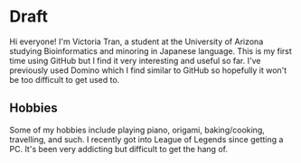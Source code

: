 # Draft
Hi everyone! I'm Victoria Tran, a student at the University of Arizona studying Bioinformatics and minoring in Japanese language.
This is my first time using GitHub but I find it very interesting and useful so far. I've previously used Domino which I find similar
to GitHub so hopefully it won't be too difficult to get used to. 

## Hobbies
Some of my hobbies include playing piano, origami, baking/cooking, travelling, and such. I recently got into League of Legends since 
getting a PC. It's been very addicting but difficult to get the hang of.
